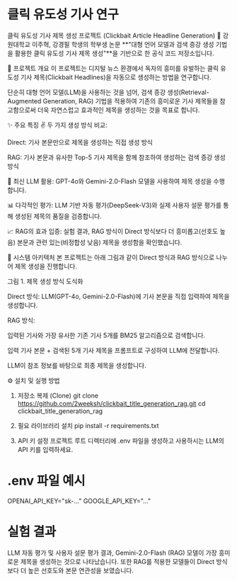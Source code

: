 # 클릭 유도성 기사 연구

클릭 유도성 기사 제목 생성 프로젝트 (Clickbait Article Headline Generation)
📖 강원대학교 이주혁, 강경필 학생의 학부생 논문 **"대형 언어 모델과 검색 증강 생성 기법을 활용한 클릭 유도성 기사 제목 생성"**을 기반으로 한 공식 코드 저장소입니다.

📝 프로젝트 개요
이 프로젝트는 디지털 뉴스 환경에서 독자의 흥미를 유발하는 클릭 유도성 기사 제목(Clickbait Headlines)을 자동으로 생성하는 방법을 연구합니다.

단순히 대형 언어 모델(LLM)을 사용하는 것을 넘어, 검색 증강 생성(Retrieval-Augmented Generation, RAG) 기법을 적용하여 기존의 흥미로운 기사 제목들을 참고함으로써 더욱 자연스럽고 효과적인 제목을 생성하는 것을 목표로 합니다.

✨ 주요 특징
✌️ 두 가지 생성 방식 비교:

Direct: 기사 본문만으로 제목을 생성하는 직접 생성 방식

RAG: 기사 본문과 유사한 Top-5 기사 제목을 함께 참조하여 생성하는 검색 증강 생성 방식

🤖 최신 LLM 활용: GPT-4o와 Gemini-2.0-Flash 모델을 사용하여 제목 생성을 수행합니다.

📊 다각적인 평가: LLM 기반 자동 평가(DeepSeek-V3)와 실제 사용자 설문 평가를 통해 생성된 제목의 품질을 검증합니다.

📈 RAG의 효과 입증: 실험 결과, RAG 방식이 Direct 방식보다 더 흥미롭고(선호도 높음) 본문과 관련 있는(비정합성 낮음) 제목을 생성함을 확인했습니다.

🔧 시스템 아키텍처
본 프로젝트는 아래 그림과 같이 Direct 방식과 RAG 방식으로 나누어 제목 생성을 진행합니다.

그림 1. 제목 생성 방식 도식화

Direct 방식: LLM(GPT-4o, Gemini-2.0-Flash)에 기사 본문을 직접 입력하여 제목을 생성합니다.

RAG 방식:

입력된 기사와 가장 유사한 기존 기사 5개를 BM25 알고리즘으로 검색합니다.

입력 기사 본문 + 검색된 5개 기사 제목을 프롬프트로 구성하여 LLM에 전달합니다.

LLM이 참조 정보를 바탕으로 최종 제목을 생성합니다.

⚙️ 설치 및 실행 방법
1. 저장소 복제 (Clone)
git clone https://github.com/2weeksh/clickbait_title_generation_rag.git
cd clickbait_title_generation_rag

2. 필요 라이브러리 설치
pip install -r requirements.txt

3. API 키 설정
프로젝트 루트 디렉터리에 .env 파일을 생성하고 사용하시는 LLM의 API 키를 입력하세요.

# .env 파일 예시
OPENAI_API_KEY="sk-..."
GOOGLE_API_KEY="..."

# 실험 결과
LLM 자동 평가 및 사용자 설문 평가 결과, Gemini-2.0-Flash (RAG) 모델이 가장 흥미로운 제목을 생성하는 것으로 나타났습니다. 또한 RAG를 적용한 모델들이 Direct 방식보다 더 높은 선호도와 본문 연관성을 보였습니다.
